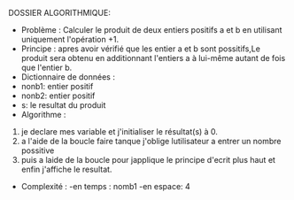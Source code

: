 DOSSIER ALGORITHMIQUE:
- Problème : Calculer le produit de deux entiers positifs a et b en utilisant uniquement l'opération +1.
- Principe : apres avoir vérifié que les entier a et b sont possitifs,Le produit sera obtenu en additionnant l'entiers a à lui-même autant de fois que l'entier b.
- Dictionnaire de données :
- nonb1: entier positif
- nonb2: entier positif
- s: le resultat du produit
- Algorithme :
1. je declare mes variable et j'initialiser le résultat(s) à 0.
2. a l'aide de la boucle faire tanque j'oblige lutilisateur a entrer un nombre possitive
3. puis a laide de la boucle pour japplique le principe d'ecrit plus haut et enfin j'affiche le resultat.
- Complexité :
  -en temps : nomb1
  -en espace: 4
